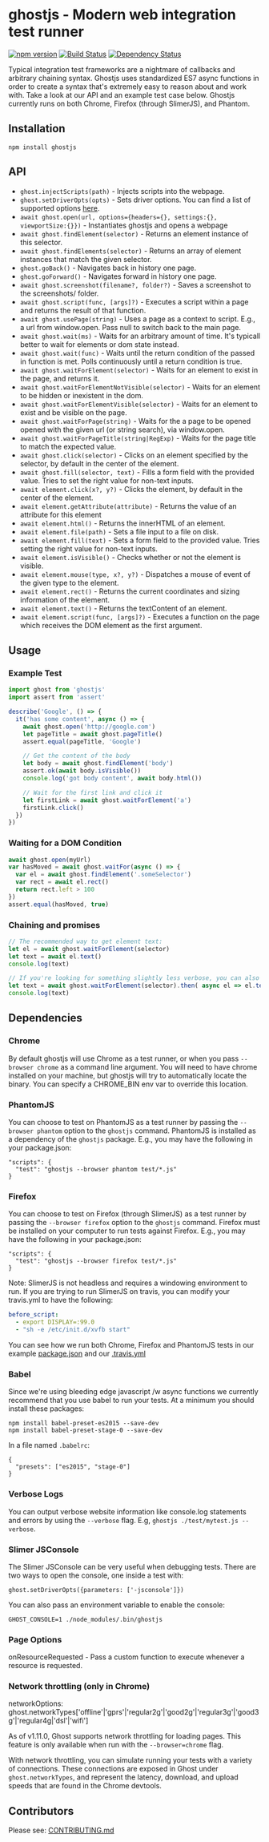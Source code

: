 # ghostjs - Modern web integration test runner

[![npm version](https://badge.fury.io/js/ghostjs.svg)](https://badge.fury.io/js/ghostjs)
[![Build Status](https://travis-ci.org/KevinGrandon/ghostjs.svg?branch=master)](https://travis-ci.org/KevinGrandon/ghostjs)
[![Dependency Status](https://david-dm.org/kevingrandon/ghostjs.svg?path=/ghostjs-core/)](https://david-dm.org/kevingrandon/ghostjs?path=/ghostjs-core/)

Typical integration test frameworks are a nightmare of callbacks and arbitrary chaining syntax. Ghostjs uses standardized ES7 async functions in order to create a syntax that's extremely easy to reason about and work with. Take a look at our API and an example test case below. Ghostjs currently runs on both Chrome, Firefox (through SlimerJS), and Phantom.

## Installation

```
npm install ghostjs
```

## API

* `ghost.injectScripts(path)` - Injects scripts into the webpage.
* `ghost.setDriverOpts(opts)` - Sets driver options. You can find a list of supported options [here](http://phantomjs.org/api/command-line.html).
* `await ghost.open(url, options={headers={}, settings:{}, viewportSize:{}})` - Instantiates ghostjs and opens a webpage
* `await ghost.findElement(selector)` - Returns an element instance of this selector.
* `await ghost.findElements(selector)` - Returns an array of element instances that match the given selector.
* `ghost.goBack()` - Navigates back in history one page.
* `ghost.goForward()` - Navigates forward in history one page.
* `await ghost.screenshot(filename?, folder?)` - Saves a screenshot to the screenshots/ folder.
* `await ghost.script(func, [args]?)` - Executes a script within a page and returns the result of that function.
* `await ghost.usePage(string)` - Uses a page as a context to script. E.g., a url from window.open. Pass null to switch back to the main page.
* `await ghost.wait(ms)` - Waits for an arbitrary amount of time. It's typicall better to wait for elements or dom state instead.
* `await ghost.wait(func)` - Waits until the return condition of the passed in function is met. Polls continuously until a return condition is true.
* `await ghost.waitForElement(selector)` - Waits for an element to exist in the page, and returns it.
* `await ghost.waitForElementNotVisible(selector)` - Waits for an element to be hidden or inexistent in the dom.
* `await ghost.waitForElementVisible(selector)` - Waits for an element to exist and be visible on the page.
* `await ghost.waitForPage(string)` - Waits for the a page to be opened opened with the given url (or string search), via window.open.
* `await ghost.waitForPageTitle(string|RegExp)` - Waits for the page title to match the expected value.
* `await ghost.click(selector)` - Clicks on an element specified by the selector, by default in the center of the element.
* `await ghost.fill(selector, text)` - Fills a form field with the provided value. Tries to set the right value for non-text inputs.
* `await element.click(x?, y?)` - Clicks the element, by default in the center of the element.
* `await element.getAttribute(attribute)` - Returns the value of an attribute for this element
* `await element.html()` - Returns the innerHTML of an element.
* `await element.file(path)` - Sets a file input to a file on disk.
* `await element.fill(text)` - Sets a form field to the provided value. Tries setting the right value for non-text inputs.
* `await element.isVisible()` - Checks whether or not the element is visible.
* `await element.mouse(type, x?, y?)` - Dispatches a mouse of event of the given type to the element.
* `await element.rect()` - Returns the current coordinates and sizing information of the element.
* `await element.text()` - Returns the textContent of an element.
* `await element.script(func, [args]?)` - Executes a function on the page which receives the DOM element as the first argument.

## Usage

### Example Test

```js
import ghost from 'ghostjs'
import assert from 'assert'

describe('Google', () => {
  it('has some content', async () => {
    await ghost.open('http://google.com')
    let pageTitle = await ghost.pageTitle()
    assert.equal(pageTitle, 'Google')

    // Get the content of the body
    let body = await ghost.findElement('body')
    assert.ok(await body.isVisible())
    console.log('got body content', await body.html())

    // Wait for the first link and click it
    let firstLink = await ghost.waitForElement('a')
    firstLink.click()
  })
})

```

### Waiting for a DOM Condition

```js
await ghost.open(myUrl)
var hasMoved = await ghost.waitFor(async () => {
  var el = await ghost.findElement('.someSelector')
  var rect = await el.rect()
  return rect.left > 100
})
assert.equal(hasMoved, true)
```

### Chaining and promises

```js
// The recommended way to get element text:
let el = await ghost.waitForElement(selector)
let text = await el.text()
console.log(text)

// If you're looking for something slightly less verbose, you can also chain with .then():
let text = await ghost.waitForElement(selector).then( async el => el.text() )
console.log(text)
```

## Dependencies

### Chrome

By default ghostjs will use Chrome as a test runner, or when you pass `--browser chrome` as a command line argument. You will need to have chrome installed on your machine, but ghostjs will try to automatically locate the binary. You can specify a CHROME_BIN env var to override this location.

### PhantomJS

You can choose to test on PhantomJS as a test runner by passing the `--browser phantom` option to the `ghostjs` command. PhantomJS is installed as a dependency of the `ghostjs` package. E.g., you may have the following in your package.json:
```
"scripts": {
  "test": "ghostjs --browser phantom test/*.js"  
}
```

### Firefox

You can choose to test on Firefox (through SlimerJS) as a test runner by passing the `--browser firefox` option to the `ghostjs` command. Firefox must be installed on your computer to run tests against Firefox. E.g., you may have the following in your package.json:
```
"scripts": {
  "test": "ghostjs --browser firefox test/*.js"  
}
```

Note: SlimerJS is not headless and requires a windowing environment to run. If you are trying to run SlimerJS on travis, you can modify your travis.yml to have the following:
```yml
before_script:
  - export DISPLAY=:99.0
  - "sh -e /etc/init.d/xvfb start"
```

You can see how we run both Chrome, Firefox and PhantomJS tests in our example [package.json](https://github.com/KevinGrandon/ghostjs/blob/0bccf322b440f742b5c9e0e99ad39bcd19e5a853/ghostjs-examples/package.json#L8-L9) and our [.travis.yml](https://github.com/KevinGrandon/ghostjs/blob/79a2d070e3b5b20c1b25cc49828e9bf6941dec58/.travis.yml#L7-L10)


### Babel

Since we're using bleeding edge javascript /w async functions we currently recommend that you use babel to run your tests. At a minimum you should install these packages:
```
npm install babel-preset-es2015 --save-dev
npm install babel-preset-stage-0 --save-dev
```

In a file named `.babelrc`:
```
{
  "presets": ["es2015", "stage-0"]
}
```

### Verbose Logs

You can output verbose website information like console.log statements and errors by using the `--verbose` flag. E.g, `ghostjs ./test/mytest.js --verbose`.


### Slimer JSConsole

The Slimer JSConsole can be very useful when debugging tests. There are two ways to open the console, one inside a test with:
```
ghost.setDriverOpts({parameters: ['-jsconsole']})
```

You can also pass an environment variable to enable the console:
```
GHOST_CONSOLE=1 ./node_modules/.bin/ghostjs
```

### Page Options

onResourceRequested - Pass a custom function to execute whenever a resource is requested.

### Network throttling (only in Chrome)

networkOptions: ghost.networkTypes['offline'|'gprs'|'regular2g'|'good2g'|'regular3g'|'good3g'|'regular4g|'dsl'|'wifi']

As of v1.11.0, Ghost supports network throttling for loading pages. This feature is only available when run with the `--browser=chrome` flag. 

With network throttling, you can simulate running your tests with a variety of connections. These connections are exposed in Ghost under `ghost.networkTypes`, and represent the latency, download, and upload speeds that are found in the Chrome devtools.

## Contributors

Please see: [CONTRIBUTING.md](https://github.com/KevinGrandon/ghostjs/blob/master/CONTRIBUTING.md)
